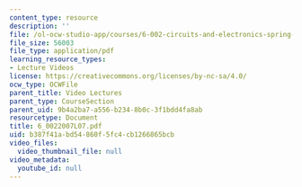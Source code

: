```yaml
---
content_type: resource
description: ''
file: /ol-ocw-studio-app/courses/6-002-circuits-and-electronics-spring-2007/b387f41abd54860f5fc4cb1266865bcb_6_0022007L07.pdf
file_size: 56003
file_type: application/pdf
learning_resource_types:
- Lecture Videos
license: https://creativecommons.org/licenses/by-nc-sa/4.0/
ocw_type: OCWFile
parent_title: Video Lectures
parent_type: CourseSection
parent_uid: 9b4a2ba7-a556-b234-8b0c-3f1bdd4fa8ab
resourcetype: Document
title: 6_0022007L07.pdf
uid: b387f41a-bd54-860f-5fc4-cb1266865bcb
video_files:
  video_thumbnail_file: null
video_metadata:
  youtube_id: null
---
```

